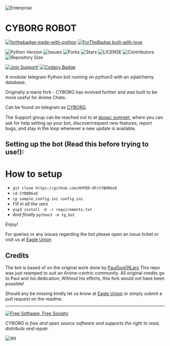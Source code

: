 ![Enterprise](https://telegra.ph/file/3aaf0f99468d8510303da.jpg)
# CYBORG ROBOT

[![forthebadge made-with-python](http://ForTheBadge.com/images/badges/made-with-python.svg)](https://www.python.org/)
[![ForTheBadge built-with-love](http://ForTheBadge.com/images/badges/built-with-love.svg)](https://GitHub.com/HYPER-OP/)</br>


![Python Version](https://img.shields.io/badge/python-3.8-green?style=for-the-badge&logo=appveyor)
![Issues](https://img.shields.io/github/issues/HYPER-OP/CYBORGxD?style=for-the-badge&logo=appveyor)
![Forks](https://img.shields.io/github/forks/HYPER-OP/CYBORGxD?style=for-the-badge&logo=appveyor)
![Stars](https://img.shields.io/github/stars/HYPER-OP/CYBORGxD?style=for-the-badge&logo=appveyor)
![LICENSE](https://img.shields.io/github/license/HYPER-OP/CYBORGxD?style=for-the-badge&logo=appveyor)
![Contributors](https://img.shields.io/github/contributors/HYPER-OP/CYBORGxD?style=for-the-badge&logo=appveyor)
![Repository Size](https://img.shields.io/github/repo-size/HYPER-OP/CYBORGxD?style=for-the-badge&logo=appveyor)</br>


[![Join Support!](https://img.shields.io/badge/Support%20Chat-BIONIC_SUPPORT)](https://t.me/BIONIC_SUPPORT)
[![Codacy Badge](https://app.codacy.com/project/badge/Grade/cfb691a93a064d9ea753ef2b5fccf797)](https://www.codacy.com/manual/HYPER-OP/CYBORGxD?utm_source=github.com&amp;utm_medium=referral&amp;utm_content=HYPER-OP/CYBORGxD&amp;utm_campaign=Badge_Grade)


A modular telegram Python bot running on python3 with an sqlalchemy database.

Originally a marie fork - CYBORG has evolved further and was built to be more useful for Anime Chats.

Can be found on telegram as [CYBORG](https://t.me/CYBORG_ROBOT).

The Support group can be reached out to at [ʙɪᴏɴɪᴄ sᴜᴘᴘᴏʀᴛ](https://t.me/BIONIC_SUPPORT), where you can ask for help setting up your bot, discover/request new features, report bugs, and stay in the loop whenever a new update is available.



## Setting up the bot (Read this before trying to use!):


# How to setup

- `git clone https://github.com/HYPER-OP/CYBORGxD`
- `cd CYBORGxD`
- `cp sample_config.ini config.ini`
- *Fill in all the vars*
- `pip3 install -U -r requirements.txt`
- *And finally* `python3 -m tg_bot`

*Enjoy!*


For queries or any issues regarding the bot please open an issue ticket or visit us at [Eagle Union](https://t.me/YorktownEagleUnion)  

## Credits
The bot is based of on the original work done by [PaulSonOfLars](https://github.com/PaulSonOfLars)
This repo was just reamped to suit an Anime-centric community. All original credits go to Paul and his dedication, Without his efforts, this fork would not have been possible!


Should any be missing kindly let us know at [Eagle Union](https://t.me/YorktownEagleUnion) or simply submit a pull request on the readme.


-------------------------------------------------------------------------------------


<a href="http://u.fsf.org/16e"><img src="https://static.fsf.org/nosvn/images/badges/fsfs_icons_red-bg.png" alt="Free Software, Free Society"></a>   

*CYBORG is free and open source software and supports the right to read, distribute and repair.*


![Alt](https://repobeats.axiom.co/api/embed/d2897eb81239aab92e1394b6d833b19c8dbac24c.svg "Repobeats analytics image")
